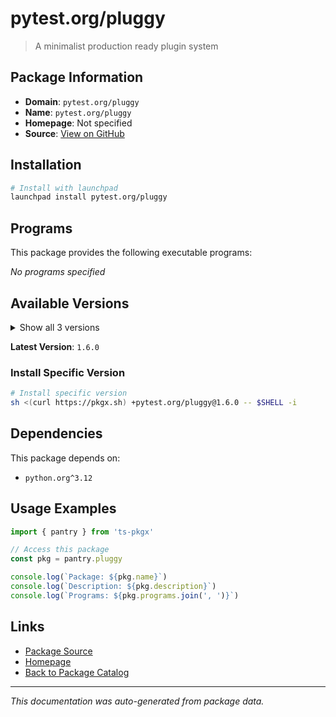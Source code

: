 # pytest.org/pluggy

> A minimalist production ready plugin system

## Package Information

- **Domain**: `pytest.org/pluggy`
- **Name**: `pytest.org/pluggy`
- **Homepage**: Not specified
- **Source**: [View on GitHub](https://github.com/pkgxdev/pantry/tree/main/projects/pytest.org/pluggy/package.yml)

## Installation

```bash
# Install with launchpad
launchpad install pytest.org/pluggy
```

## Programs

This package provides the following executable programs:

*No programs specified*

## Available Versions

<details>
<summary>Show all 3 versions</summary>

- `1.6.0`, `1.5.0`, `1.4.0`

</details>

**Latest Version**: `1.6.0`

### Install Specific Version

```bash
# Install specific version
sh <(curl https://pkgx.sh) +pytest.org/pluggy@1.6.0 -- $SHELL -i
```

## Dependencies

This package depends on:

- `python.org^3.12`

## Usage Examples

```typescript
import { pantry } from 'ts-pkgx'

// Access this package
const pkg = pantry.pluggy

console.log(`Package: ${pkg.name}`)
console.log(`Description: ${pkg.description}`)
console.log(`Programs: ${pkg.programs.join(', ')}`)
```

## Links

- [Package Source](https://github.com/pkgxdev/pantry/tree/main/projects/pytest.org/pluggy/package.yml)
- [Homepage](#)
- [Back to Package Catalog](../../package-catalog.md)

---

*This documentation was auto-generated from package data.*

